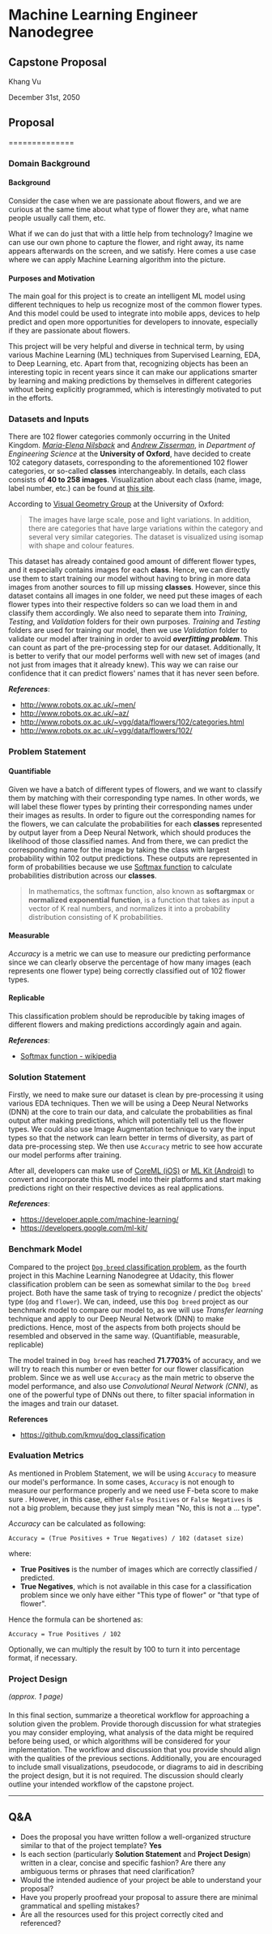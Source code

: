 # Machine Learning Engineer Nanodegree
## Capstone Proposal
Khang Vu

December 31st, 2050

## Proposal ##
==============

### Domain Background ###

#### Background
Consider the case when we are passionate about flowers, and we are curious at the same time about what type of flower they are, what name people usually call them, etc.

What if we can do just that with a little help from technology? Imagine we can use our own phone to capture the flower, and right away, its name appears afterwards on the screen, and we satisfy. Here comes a use case where we can apply Machine Learning algorithm into the picture.

#### Purposes and Motivation
The main goal for this project is to create an intelligent ML model using different techniques to help us recognize most of the common flower types. And this model could be used to integrate into mobile apps, devices to help predict and open more opportunities for developers to innovate, especially if they are passionate about flowers.

This project will be very helpful and diverse in technical term, by using various Machine Learning (ML) techniques from Supervised Learning, EDA, to Deep Learning, etc. Apart from that, recognizing objects has been an interesting topic in recent years since it can make our applications smarter by learning and making predictions by themselves in different categories without being explicitly programmed, which is interestingly motivated to put in the efforts.

### Datasets and Inputs ###

There are 102 flower categories commonly occurring in the United Kingdom. [*Maria-Elena Nilsback*][1] and [*Andrew Zisserman*][2], in *Department of Engineering Science* at the **University of Oxford**, have decided to create 102 category datasets, corresponding to the aforementioned 102 flower categories, or so-called **classes** interchangeably. In details, each class consists of **40 to 258 images**. Visualization about each class (name, image, label number, etc.) can be found at [this site][3].

According to [Visual Geometry Group][4] at the University of Oxford:

> The images have large scale, pose and light variations. In addition, there are categories that have large variations within the category and several very similar categories. The dataset is visualized using isomap with shape and colour features.

This dataset has already contained good amount of different flower types, and it especially contains images for each **class**. Hence, we can directly use them to start training our model without having to bring in more data images from another sources to fill up missing **classes**. However, since this dataset contains all images in one folder, we need put these images of each flower types into their respective folders so can we load them in and classify them accordingly. We also need to separate them into *Training*, *Testing*, and *Validation* folders for their own purposes. *Training* and *Testing* folders are used for training our model, then we use *Validation* folder to validate our model after training in order to avoid ***overfitting problem***. This can count as part of the pre-processing step for our dataset. Additionally, It is better to verify that our model performs well with new set of images (and not just from images that it already knew). This way we can raise our confidence that it can predict flowers' names that it has never seen before.

***References***:
- http://www.robots.ox.ac.uk/~men/
- http://www.robots.ox.ac.uk/~az/
- http://www.robots.ox.ac.uk/~vgg/data/flowers/102/categories.html
- http://www.robots.ox.ac.uk/~vgg/data/flowers/102/

[1]: http://www.robots.ox.ac.uk/~men/ "http://www.robots.ox.ac.uk/~men/"
[2]: http://www.robots.ox.ac.uk/~az/ "http://www.robots.ox.ac.uk/~az/"
[3]: http://www.robots.ox.ac.uk/~vgg/data/flowers/102/categories.html "http://www.robots.ox.ac.uk/~vgg/data/flowers/102/categories.html"
[4]: http://www.robots.ox.ac.uk/~vgg/data/flowers/102/ "http://www.robots.ox.ac.uk/~vgg/data/flowers/102/"

### Problem Statement ###

#### Quantifiable
Given we have a batch of different types of flowers, and we want to classify them by matching with their corresponding type names. In other words, we will label these flower types by printing their corresponding names under their images as results. In order to figure out the corresponding names for the flowers, we can calculate the probabilities for each **classes** represented by output layer from a Deep Neural Network, which should produces the likelihood of those classified names. And from there, we can predict the corresponding name for the image by taking the class with largest probability within 102 output predictions. These outputs are represented in form of probabilities because we use [Softmax function][5] to calculate probabilities distribution across our **classes**.

> In mathematics, the softmax function, also known as **softargmax** or **normalized exponential function**, is a function that takes as input a vector of K real numbers, and normalizes it into a probability distribution consisting of K probabilities.

#### Measurable
*Accuracy* is a metric we can use to measure our predicting performance since we can clearly observe the percentage of how many images (each represents one flower type) being correctly classified out of 102 flower types.

#### Replicable
This classification problem should be reproducible by taking images of different flowers and making predictions accordingly again and again.

***References***:
- [Softmax function - wikipedia](https://en.wikipedia.org/wiki/Softmax_function)

[5]: https://en.wikipedia.org/wiki/Softmax_function "https://en.wikipedia.org/wiki/Softmax_function"

### Solution Statement ###

Firstly, we need to make sure our dataset is clean by pre-processing it using various EDA techniques. Then we will be using a Deep Neural Networks (DNN) at the core to train our data, and calculate the probabilities as final output after making predictions, which will potentially tell us the flower types. We could also use Image Augmentation technique to vary the input types so that the network can learn better in terms of diversity, as part of data pre-processing step. We then use `Accuracy` metric to see how accurate our model performs after training.

After all, developers can make use of [CoreML (iOS)][6] or [ML Kit (Android)][7] to convert and incorporate this ML model into their platforms and start making predictions right on their respective devices as real applications.

***References***:
- https://developer.apple.com/machine-learning/
- https://developers.google.com/ml-kit/

[6]: https://developer.apple.com/machine-learning/ "https://developer.apple.com/machine-learning/"
[7]: https://developers.google.com/ml-kit/ "https://developers.google.com/ml-kit/"

### Benchmark Model ###

Compared to the project [`Dog breed` classification problem][8], as the fourth project in this Machine Learning Nanodegree at Udacity, this flower classification problem can be seen as somewhat similar to the `Dog breed` project. Both have the same task of trying to recognize / predict the objects' type (`dog` and `flower`). We can, indeed, use this `Dog breed` project as our benchmark model to compare our model to, as we will use *Transfer learning* technique and apply to our Deep Neural Network (DNN) to make predictions. Hence, most of the aspects from both projects should be resembled and observed in the same way. (Quantifiable, measurable, replicable)

The model trained in `Dog breed` has reached **71.7703%** of accuracy, and we will try to reach this number or even better for our flower classification problem. Since we as well use `Accuracy` as the main metric to observe the model performance, and also use *Convolutional Neural Network (CNN)*, as one of the powerful type of DNNs out there, to filter spacial information in the images and train our dataset.

**References**

- https://github.com/kmvu/dog_classification

[8]: https://github.com/kmvu/dog_classification "Dog breed - Khang Vu (Github)"

### Evaluation Metrics

As mentioned in Problem Statement, we will be using `Accuracy` to measure our model's performance. In some cases, `Accuracy` is not enough to measure our performance properly and we need use F-beta score to make sure . However, in this case, either `False Positives` or `False Negatives` is not a big problem, because they just simply mean "No, this is not a ... type".

*Accuracy* can be calculated as following:
```
Accuracy = (True Positives + True Negatives) / 102 (dataset size)
```

where:
  * **True Positives** is the number of images which are correctly classified / predicted.
  * **True Negatives**, which is not available in this case for a classification problem since we only have either "This type of flower" or "that type of flower".

Hence the formula can be shortened as:

```
Accuracy = True Positives / 102
```

Optionally, we can multiply the result by 100 to turn it into percentage format, if necessary.

### Project Design ###
_(approx. 1 page)_

####

In this final section, summarize a theoretical workflow for approaching a solution given the problem. Provide thorough discussion for what strategies you may consider employing, what analysis of the data might be required before being used, or which algorithms will be considered for your implementation. The workflow and discussion that you provide should align with the qualities of the previous sections. Additionally, you are encouraged to include small visualizations, pseudocode, or diagrams to aid in describing the project design, but it is not required. The discussion should clearly outline your intended workflow of the capstone project.

---------

## Q&A ##

- Does the proposal you have written follow a well-organized structure similar to that of the project template? **Yes**
- Is each section (particularly **Solution Statement** and **Project Design**) written in a clear, concise and specific fashion? Are there any ambiguous terms or phrases that need clarification?
- Would the intended audience of your project be able to understand your proposal?
- Have you properly proofread your proposal to assure there are minimal grammatical and spelling mistakes?
- Are all the resources used for this project correctly cited and referenced?
